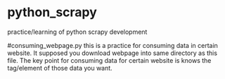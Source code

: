 # python_scrapy
practice/learning of python scrapy development


#consuming_webpage.py
this is a practice for consuming data in certain website. 
It supposed you download webpage into same directory as this file.
The key point for consuming data for certain website is knows the tag/element of those data you want.
